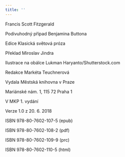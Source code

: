 ```yaml
---
title: ''
---
```


Francis Scott Fitzgerald

Podivuhodný případ Benjamina Buttona

  

Edice Klasická světová próza

  

Překlad Miroslav Jindra

  

Ilustrace na obálce Lukman Haryanto/Shutterstock.com

  

Redakce Markéta Teuchnerová

  

Vydala Městská knihovna v Praze

  

Mariánské nám. 1, 115 72 Praha 1

  

V MKP 1. vydání

  

Verze 1.0 z 20. 6. 2018

  

ISBN 978-80-7602-107-5 (epub)

  

ISBN 978-80-7602-108-2 (pdf)

  

ISBN 978-80-7602-109-9 (prc)

  

ISBN 978-80-7602-110-5 (html)
